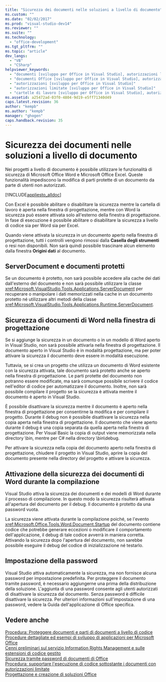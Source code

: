 ```yaml
---
title: "Sicurezza dei documenti nelle soluzioni a livello di documento"
ms.custom: ""
ms.date: "02/02/2017"
ms.prod: "visual-studio-dev14"
ms.reviewer: ""
ms.suite: ""
ms.technology: 
  - "office-development"
ms.tgt_pltfrm: ""
ms.topic: "article"
dev_langs: 
  - "VB"
  - "CSharp"
helpviewer_keywords: 
  - "documenti [sviluppo per Office in Visual Studio], autorizzazioni limitate"
  - "documenti Office [sviluppo per Office in Visual Studio], autorizzazioni limitate"
  - "autorizzazioni [sviluppo per Office in Visual Studio]"
  - "autorizzazioni limitate [sviluppo per Office in Visual Studio]"
  - "cartelle di lavoro [sviluppo per Office in Visual Studio], autorizzazioni limitate"
ms.assetid: a25472ad-03f0-4804-9d19-e5ff71340d49
caps.latest.revision: 36
author: "kempb"
ms.author: "kempb"
manager: "ghogen"
caps.handback.revision: 35
---
```

# Sicurezza dei documenti nelle soluzioni a livello di documento
  Nei progetti a livello di documento è possibile utilizzare le funzionalità di sicurezza di Microsoft Office Word e Microsoft Office Excel.  Queste funzionalità impediscono la modifica di parti protette di un documento da parte di utenti non autorizzati.  
  
 [!INCLUDE[appliesto_alldoc](../vsto/includes/appliesto-alldoc-md.md)]  
  
 Con Excel è possibile abilitare o disabilitare la sicurezza mentre la cartella di lavoro è aperta nella finestra di progettazione,   mentre con Word la sicurezza può essere attivata solo all'esterno della finestra di progettazione.  In fase di esecuzione è possibile abilitare o disabilitare la sicurezza a livello di codice sia per Word sia per Excel.  
  
 Quando viene attivata la sicurezza in un documento aperto nella finestra di progettazione, tutti i controlli vengono rimossi dalla **Casella degli strumenti** o resi non disponibili. Non sarà quindi possibile trascinare alcun elemento dalla finestra **Origini dati** al documento.  
  
## ServerDocument e documenti protetti  
 Se un documento è protetto, non sarà possibile accedere alla cache dei dati dall'esterno del documento  e non sarà possibile utilizzare la classe <xref:Microsoft.VisualStudio.Tools.Applications.ServerDocument> per recuperare o manipolare i dati memorizzati nella cache in un documento protetto né utilizzare altri metodi della classe <xref:Microsoft.VisualStudio.Tools.Applications.Runtime.ServerDocument>.  
  
## Sicurezza di documenti di Word nella finestra di progettazione  
 Se si aggiunge la sicurezza in un documento o in un modello di Word aperto in Visual Studio, non sarà possibile attivarla nella finestra di progettazione.  Il documento aperto in Visual Studio è in modalità progettazione, ma per poter attivare la sicurezza il documento deve essere in modalità esecuzione.  
  
 Tuttavia, se si crea un progetto che utilizza un documento di Word esistente con la sicurezza attivata, tale documento sarà protetto anche se aperto nella finestra di progettazione.  Le parti protette del documento non potranno essere modificate, ma sarà comunque possibile scrivere il codice nell'editor di codice per automatizzare il documento.  Inoltre, non sarà possibile compilare il progetto se la sicurezza è attivata mentre il documento è aperto in Visual Studio.  
  
 È possibile disattivare la sicurezza mentre il documento è aperto nella finestra di progettazione per consentirne la modifica e per compilare il progetto.  Durante il debug non è possibile disattivare la sicurezza nella copia aperta nella finestra di progettazione. Il documento che viene aperto durante il debug è una copia separata da quella aperta nella finestra di progettazione. Per Visual Basic la copia di output viene memorizzata nella directory \\bin, mentre per C\# nella directory \\bin\\debug.  
  
 Per attivare la sicurezza nella copia del documento aperto nella finestra di progettazione, chiudere il progetto in Visual Studio, aprire la copia del documento presente nella directory del progetto e attivare la sicurezza.  
  
## Attivazione della sicurezza dei documenti di Word durante la compilazione  
 Visual Studio attiva la sicurezza dei documenti e dei modelli di Word durante il processo di compilazione. In questo modo la sicurezza risulterà attivata all'apertura del documento per il debug.  Il documento è protetto da una password vuota.  
  
 La sicurezza viene attivata durante la compilazione poiché, se l'evento <xref:Microsoft.Office.Tools.Word.Document.Startup> del documento contiene codice che potrebbe generare eccezioni o modificare il comportamento dell'applicazione, il debug di tale codice avverrà in maniera corretta.  Attivando la sicurezza dopo l'apertura del documento, non sarebbe possibile eseguire il debug del codice di inizializzazione né testarlo.  
  
## Impostazione della password  
 Visual Studio attiva automaticamente la sicurezza, ma non fornisce alcuna password per impostazione predefinita.  Per proteggere il documento tramite password, è necessario aggiungerne una prima della distribuzione della soluzione.  L'aggiunta di una password consente agli utenti autorizzati di disattivare la sicurezza dal documento. Senza password è difficile disattivare la sicurezza.  Per ulteriori informazioni sull'impostazione di una password, vedere la Guida dell'applicazione di Office specifica.  
  
## Vedere anche  
 [Procedura: Proteggere documenti e parti di documenti a livello di codice](../vsto/how-to-programmatically-protect-documents-and-parts-of-documents.md)   
 [Procedure dettagliate ed esempi di sviluppo di applicazioni per Microsoft Office](../vsto/office-development-samples-and-walkthroughs.md)   
 [Cenni preliminari sul servizio Information Rights Management e sulle estensioni di codice gestito](../vsto/information-rights-management-and-managed-code-extensions-overview.md)   
 [Sicurezza tramite password di documenti di Office](../vsto/password-protection-on-office-documents.md)   
 [Procedura: supportare l'esecuzione di codice sottostante i documenti con autorizzazioni limitate](../vsto/how-to-permit-code-to-run-behind-documents-with-restricted-permissions.md)   
 [Progettazione e creazione di soluzioni Office](../vsto/designing-and-creating-office-solutions.md)  
  
  